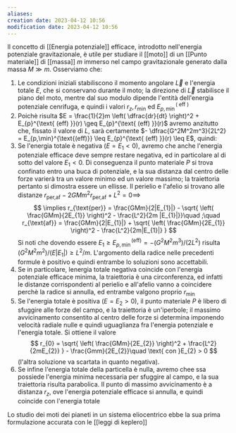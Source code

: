 ```yaml
---
aliases: 
creation date: 2023-04-12 10:56
modification date: 2023-04-12 10:56
---
```


Il concetto di [[Energia potenziale]] efficace, introdotto nell'energia potenziale gravitazionale, è utile per studiare il [[moto]] di un [[Punto materiale]] di [[massa]] $m$ immerso nel campo gravitazionale generato dalla massa $M \gg m$. 
Osserviamo che:
1. Le condizioni iniziali stabiliscono il momento angolare $\vec{L}$ e l'energia totale $E$, che si conservano durante il moto; la direzione di $\vec{L}$ stabilisce il piano del moto, mentre dal suo modulo dipende l'entità dell'energia potenziale cenrifuga, e quindi i valori $r_{z},r_{\min}$ ed $E_{p,\min}^{(\text{ eff })}$
2. Poichè risulta $E = \frac{1}{2}m \left( \dfrac{dr}{dt} \right)^2 + E_{p}^{\text{ (eff) }}(r) \geq E_{p}^{\text{ (eff) }}(r)$ avremo anzitutto che, fissato il valore di $L$, sarà certamente $- \dfrac{G^2M^2m^3}{2L^2} = E_{p,\min}^{\text{(eff)}} \leq E_{p}^{\text{ (eff) }}(r) \leq E$, quindi:
3. Se l'energia totale è negativa $(E = E_{1} < 0)$, avremo che anche l'energia potenziale efficace deve sempre restare negativa, ed in particolare al di sotto del valore $E_{1} < 0$. Di conseguenza il punto materiale $P$ si trova confinato entro una buca di potenziale, e la sua distanza dal centro delle forze varierà tra un valore minimo ed un valore massimo; la traiettoria pertanto si dimostra essere un ellisse.
   Il perielio e l'afelio si trovano alle distanze $r_{\text{per,af}} - 2GMm^2r_{\text{per,af}} + L^2 = 0 \implies$
   $$ \implies r_{\text{per}} = \frac{GMm}{2|E_{1}|} - \sqrt{ \left( \frac{GMm}{2E_{1}} \right)^2 - \frac{L^2}{2m |E_{1}|}}\quad ;\quad r_{\text{af}} = \frac{GMm}{2|E_{1}|} + \sqrt{ \left( \frac{GMm}{2E_{1}} \right)^2 - \frac{L^2}{2m|E_{1}|} } $$
   Si noti che dovendo essere $E_{1} \geq E_{p,\min}^{\text{(eff)}} = -(G^2M^2m^3 )/(2L^2)$ risulta $(G^2M^2m^2) / (E|E_{1}|) \geq L^2 / m$.
   L'argomento della radice nelle precedenti formule è positivo e quindi entrambe lo soluzioni sono accettabili.
4. Se in particolare, lenergia totale negativa coincide con l'energia potenziale efficace minima, la traiettoria è una circonferenza, ed infatti le distanze corrispondenti al perielio e all'afelio vanno a coincidere perchè la radice si annulla, ed entrambe valgono proprio $r_{\min}$
5. Se l'energia totale è positiva $(E = E_{2} > 0)$, il punto materiale $P$ è libero di sfuggire alle forze del campo, e la traiettoria è un'iperbole; il massimo avvicinamento consentito al centro delle forze si determina imponendo velocità radiale nulle e quindi uguaglianza fra l'energia potenziale e l'energia totale. Si ottiene il valore
   $$ r_{0} = \sqrt{ \left( \frac{GMm}{2E_{2}} \right)^2 + \frac{L^2}{2mE_{2}} } - \frac{Gmm}{2E_{2}}\quad \text{ con }E_{2} > 0 $$
   (l'altra soluzione va scartata in quanto negativa).
6. Se infine l'energia totale della particella è nulla, avremo chee ssa possiede l'energia minima necessaria per sfuggire al campo, e la sua traiettoria risulta parabolica. Il punto di massimo avvicinamento è a distanza $r_{z}$, ove l'energia potenziale efficace si annulla, e quindi coincide con l'energia totale

Lo studio dei moti dei pianeti in un sistema eliocentrico ebbe la sua prima formulazione accurata con le [[leggi di keplero]]
